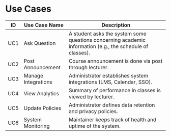 # Use Cases

| ID  | Use Case Name       | Description                                                                                               |
| --- | ------------------- | --------------------------------------------------------------------------------------------------------- |
| UC1 | Ask Question        | A student asks the system some questions concerning academic information (e.g., the schedule of classes). |
| UC2 | Post Announcement   | Course announcement is done via post through lecturer.                                                    |
| UC3 | Manage Integrations | Administrator establishes system integrations (LMS, Calendar, SSO).                                       |
| UC4 | View Analytics      | Summary of performance in classes is viewed by lecturer.                                                  |
| UC5 | Update Policies     | Administrator defines data retention and privacy policies.                                                |
| UC6 | System Monitoring   | Maintainer keeps track of health and uptime of the system.                                                |
